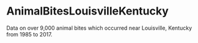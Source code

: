 # AnimalBitesLouisvilleKentucky
Data on over 9,000 animal bites which occurred near Louisville, Kentucky from 1985 to 2017.

